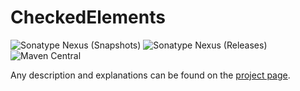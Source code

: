 # CheckedElements
![Sonatype Nexus (Snapshots)](https://img.shields.io/nexus/s/bayern.steinbrecher/CheckedElements?server=https%3A%2F%2Foss.sonatype.org)
![Sonatype Nexus (Releases)](https://img.shields.io/nexus/r/bayern.steinbrecher/CheckedElements?server=https%3A%2F%2Foss.sonatype.org)
![Maven Central](https://img.shields.io/maven-central/v/bayern.steinbrecher/CheckedElements)

Any description and explanations can be found on the [project page](https://steinbrecher-bayern.de/projects/mavenPackages.html#checkedElements).
